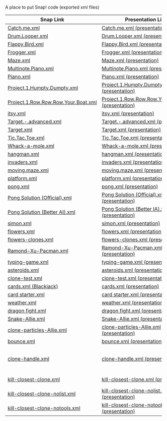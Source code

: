 A place to put Snap! code (exported xml files)


| Snap Link| Presentation Link | Notes |
| -------- | ----------------- | ----- |
| [Catch.me.xml](http://snap.berkeley.edu/snapsource/snap.html#run:https://raw.githubusercontent.com/wcyuan/snap-projects/master/Catch.me.xml) | [Catch.me.xml (presentation)](http://wcyuan.github.io/snap/snap.html#run:https://raw.githubusercontent.com/wcyuan/snap-projects/master/Catch.me.xml) |
| [Drum.Looper.xml](http://snap.berkeley.edu/snapsource/snap.html#run:https://raw.githubusercontent.com/wcyuan/snap-projects/master/Drum.Looper.xml) | [Drum.Looper.xml (presentation)](http://wcyuan.github.io/snap/snap.html#run:https://raw.githubusercontent.com/wcyuan/snap-projects/master/Drum.Looper.xml) |
| [Flappy.Bird.xml](http://snap.berkeley.edu/snapsource/snap.html#run:https://raw.githubusercontent.com/wcyuan/snap-projects/master/Flappy.Bird.xml) | [Flappy.Bird.xml (presentation)](http://wcyuan.github.io/snap/snap.html#run:https://raw.githubusercontent.com/wcyuan/snap-projects/master/Flappy.Bird.xml) |
| [Frogger.xml](http://snap.berkeley.edu/snapsource/snap.html#run:https://raw.githubusercontent.com/wcyuan/snap-projects/master/Frogger.xml) | [Frogger.xml (presentation)](http://wcyuan.github.io/snap/snap.html#run:https://raw.githubusercontent.com/wcyuan/snap-projects/master/Frogger.xml) |
| [Maze.xml](http://snap.berkeley.edu/snapsource/snap.html#run:https://raw.githubusercontent.com/wcyuan/snap-projects/master/Maze.xml) | [Maze.xml (presentation)](http://wcyuan.github.io/snap/snap.html#run:https://raw.githubusercontent.com/wcyuan/snap-projects/master/Maze.xml) |
| [Multinote.Piano.xml](http://snap.berkeley.edu/snapsource/snap.html#run:https://raw.githubusercontent.com/wcyuan/snap-projects/master/Multinote.Piano.xml) | [Multinote.Piano.xml (presentation)](http://wcyuan.github.io/snap/snap.html#run:https://raw.githubusercontent.com/wcyuan/snap-projects/master/Multinote.Piano.xml) |
| [Piano.xml](http://snap.berkeley.edu/snapsource/snap.html#run:https://raw.githubusercontent.com/wcyuan/snap-projects/master/Piano.xml) | [Piano.xml (presentation)](http://wcyuan.github.io/snap/snap.html#run:https://raw.githubusercontent.com/wcyuan/snap-projects/master/Piano.xml) |
| [Project.1.Humpty.Dumpty.xml](http://snap.berkeley.edu/snapsource/snap.html#run:https://raw.githubusercontent.com/wcyuan/snap-projects/master/Project.1.Humpty.Dumpty.xml) | [Project.1.Humpty.Dumpty.xml (presentation)](http://wcyuan.github.io/snap/snap.html#run:https://raw.githubusercontent.com/wcyuan/snap-projects/master/Project.1.Humpty.Dumpty.xml) |
| [Project.1.Row.Row.Row.Your.Boat.xml](http://snap.berkeley.edu/snapsource/snap.html#run:https://raw.githubusercontent.com/wcyuan/snap-projects/master/Project.1.Row.Row.Row.Your.Boat.xml) | [Project.1.Row.Row.Row.Your.Boat.xml (presentation)](http://wcyuan.github.io/snap/snap.html#run:https://raw.githubusercontent.com/wcyuan/snap-projects/master/Project.1.Row.Row.Row.Your.Boat.xml) |
| [itsy.xml](http://snap.berkeley.edu/snapsource/snap.html#run:https://raw.githubusercontent.com/wcyuan/snap-projects/master/itsy.xml) | [itsy.xml (presentation)](http://wcyuan.github.io/snap/snap.html#run:https://raw.githubusercontent.com/wcyuan/snap-projects/master/itsy.xml) |
| [Target.-.advanced.xml](http://snap.berkeley.edu/snapsource/snap.html#run:https://raw.githubusercontent.com/wcyuan/snap-projects/master/Target.-.advanced.xml) | [Target.-.advanced.xml (presentation)](http://wcyuan.github.io/snap/snap.html#run:https://raw.githubusercontent.com/wcyuan/snap-projects/master/Target.-.advanced.xml) |
| [Target.xml](http://snap.berkeley.edu/snapsource/snap.html#run:https://raw.githubusercontent.com/wcyuan/snap-projects/master/Target.xml) | [Target.xml (presentation)](http://wcyuan.github.io/snap/snap.html#run:https://raw.githubusercontent.com/wcyuan/snap-projects/master/Target.xml) |
| [Tic.Tac.Toe.xml](http://snap.berkeley.edu/snapsource/snap.html#run:https://raw.githubusercontent.com/wcyuan/snap-projects/master/Tic.Tac.Toe.xml) | [Tic.Tac.Toe.xml (presentation)](http://wcyuan.github.io/snap/snap.html#run:https://raw.githubusercontent.com/wcyuan/snap-projects/master/Tic.Tac.Toe.xml) |
| [Whack-a-mole.xml](http://snap.berkeley.edu/snapsource/snap.html#run:https://raw.githubusercontent.com/wcyuan/snap-projects/master/Whack-a-mole.xml) | [Whack-a-mole.xml (presentation)](http://wcyuan.github.io/snap/snap.html#run:https://raw.githubusercontent.com/wcyuan/snap-projects/master/Whack-a-mole.xml) |
| [hangman.xml](http://snap.berkeley.edu/snapsource/snap.html#run:https://raw.githubusercontent.com/wcyuan/snap-projects/master/hangman.xml) | [hangman.xml (presentation)](http://wcyuan.github.io/snap/snap.html#run:https://raw.githubusercontent.com/wcyuan/snap-projects/master/hangman.xml) |
| [invaders.xml](http://snap.berkeley.edu/snapsource/snap.html#run:https://raw.githubusercontent.com/wcyuan/snap-projects/master/invaders.xml) | [invaders.xml (presentation)](http://wcyuan.github.io/snap/snap.html#run:https://raw.githubusercontent.com/wcyuan/snap-projects/master/invaders.xml) |
| [moving.maze.xml](http://snap.berkeley.edu/snapsource/snap.html#run:https://raw.githubusercontent.com/wcyuan/snap-projects/master/moving.maze.xml) | [moving.maze.xml (presentation)](http://wcyuan.github.io/snap/snap.html#run:https://raw.githubusercontent.com/wcyuan/snap-projects/master/moving.maze.xml) |
| [platform.xml](http://snap.berkeley.edu/snapsource/snap.html#run:https://raw.githubusercontent.com/wcyuan/snap-projects/master/platform.xml) | [platform.xml (presentation)](http://wcyuan.github.io/snap/snap.html#run:https://raw.githubusercontent.com/wcyuan/snap-projects/master/platform.xml) |
| [pong.xml](http://snap.berkeley.edu/snapsource/snap.html#run:https://raw.githubusercontent.com/wcyuan/snap-projects/master/pong.xml) | [pong.xml (presentation)](http://wcyuan.github.io/snap/snap.html#run:https://raw.githubusercontent.com/wcyuan/snap-projects/master/pong.xml) |
| [Pong Solution (Official).xml](http://snap.berkeley.edu/snapsource/snap.html#run:https://raw.githubusercontent.com/wcyuan/snap-projects/master/Pong%20Solution%20(Official).xml) | [Pong Solution (Official).xml (presentation)](http://wcyuan.github.io/snap/snap.html#run:https://raw.githubusercontent.com/wcyuan/snap-projects/master/Pong%20Solution%20(Official).xml) |
| [Pong Solution (Better AI).xml](http://snap.berkeley.edu/snapsource/snap.html#run:https://raw.githubusercontent.com/wcyuan/snap-projects/master/Pong%20Solution%20Smarter%20AI.xml) | [Pong Solution (Better IA).xml (presentation)](http://wcyuan.github.io/snap/snap.html#run:https://raw.githubusercontent.com/wcyuan/snap-projects/master/Pong%20Solution%20Smarter%20AI.xml) |
| [simon.xml](http://snap.berkeley.edu/snapsource/snap.html#run:https://raw.githubusercontent.com/wcyuan/snap-projects/master/simon.xml) | [simon.xml (presentation)](http://wcyuan.github.io/snap/snap.html#run:https://raw.githubusercontent.com/wcyuan/snap-projects/master/simon.xml) |
| [flowers.xml](http://snap.berkeley.edu/snapsource/snap.html#run:https://raw.githubusercontent.com/wcyuan/snap-projects/master/flowers.xml) | [flowers.xml (presentation)](http://wcyuan.github.io/snap/snap.html#run:https://raw.githubusercontent.com/wcyuan/snap-projects/master/flowers.xml) |
| [flowers-clones.xml](http://snap.berkeley.edu/snapsource/snap.html#run:https://raw.githubusercontent.com/wcyuan/snap-projects/master/flowers-clones.xml) | [flowers-clones.xml (presentation)](http://wcyuan.github.io/snap/snap.html#run:https://raw.githubusercontent.com/wcyuan/snap-projects/master/flowers-clones.xml) |
| [Ramond-Xu-Pacman.xml](http://snap.berkeley.edu/snapsource/snap.html#run:https://raw.githubusercontent.com/wcyuan/snap-projects/master/Raymond-Xu-Pacman.xml) | [Ramond-Xu-Pacman.xml (presentation)](http://wcyuan.github.io/snap/snap.html#run:https://raw.githubusercontent.com/wcyuan/snap-projects/master/Raymond-Xu-Pacman.xml) |
| [typing-game.xml](http://snap.berkeley.edu/snapsource/snap.html#run:https://raw.githubusercontent.com/wcyuan/snap-projects/master/typing-game.xml) | [typing-game.xml (presentation)](http://wcyuan.github.io/snap/snap.html#run:https://raw.githubusercontent.com/wcyuan/snap-projects/master/typing-game.xml) |
| [asteroids.xml](http://snap.berkeley.edu/snapsource/snap.html#run:https://raw.githubusercontent.com/wcyuan/snap-projects/master/asteroids.xml) | [asteroids.xml (presentation)](http://wcyuan.github.io/snap/snap.html#run:https://raw.githubusercontent.com/wcyuan/snap-projects/master/asteroids.xml) |
| [clone-test.xml](http://snap.berkeley.edu/snapsource/snap.html#run:https://raw.githubusercontent.com/wcyuan/snap-projects/master/clone-test.xml) | [clone-test.xml (presentation)](http://wcyuan.github.io/snap/snap.html#run:https://raw.githubusercontent.com/wcyuan/snap-projects/master/clone-test.xml) |
| [cards.xml (Blackjack)](http://snap.berkeley.edu/snapsource/snap.html#run:https://raw.githubusercontent.com/wcyuan/snap-projects/master/cards.xml) | [cards.xml (presentation)](http://wcyuan.github.io/snap/snap.html#run:https://raw.githubusercontent.com/wcyuan/snap-projects/master/cards.xml) |
| [card starter.xml](http://snap.berkeley.edu/snapsource/snap.html#run:https://raw.githubusercontent.com/wcyuan/snap-projects/master/card%20starter.xml) | [card starter.xml (presentation)](http://wcyuan.github.io/snap/snap.html#run:https://raw.githubusercontent.com/wcyuan/snap-projects/master/card%20starter.xml) |
| [weather.xml](http://snap.berkeley.edu/snapsource/snap.html#run:https://raw.githubusercontent.com/wcyuan/snap-projects/master/weather.xml) | [weather.xml (presentation)](http://wcyuan.github.io/snap/snap.html#run:https://raw.githubusercontent.com/wcyuan/snap-projects/master/weather.xml) |
| [dragon fight.xml](http://snap.berkeley.edu/snapsource/snap.html#run:https://raw.githubusercontent.com/wcyuan/snap-projects/master/dragon%20fight.xml) | [dragon fight.xml (presentation)](http://wcyuan.github.io/snap/snap.html#run:https://raw.githubusercontent.com/wcyuan/snap-projects/master/dragon%20fight.xml) |
| [Snake-Allie.xml](http://snap.berkeley.edu/snapsource/snap.html#run:https://raw.githubusercontent.com/wcyuan/snap-projects/master/Snake-Allie.xml) | [Snake-Allie.xml (presentation)](http://wcyuan.github.io/snap/snap.html#run:https://raw.githubusercontent.com/wcyuan/snap-projects/master/Snake-Allie.xml) |
| [clone-particles-Allie.xml](http://snap.berkeley.edu/snapsource/snap.html#run:https://raw.githubusercontent.com/wcyuan/snap-projects/master/clone-particles-Allie.xml) | [clone-particles-Allie.xml (presentation)](http://wcyuan.github.io/snap/snap.html#run:https://raw.githubusercontent.com/wcyuan/snap-projects/master/clone-particles-Allie.xml) |
| [bounce.xml](http://snap.berkeley.edu/snapsource/snap.html#run:https://raw.githubusercontent.com/wcyuan/snap-projects/master/bounce.xml) | [bounce.xml (presentation)](http://wcyuan.github.io/snap/snap.html#run:https://raw.githubusercontent.com/wcyuan/snap-projects/master/bounce.xml) |
| [clone-handle.xml](http://snap.berkeley.edu/snapsource/snap.html#run:https://raw.githubusercontent.com/wcyuan/snap-projects/master/clone-handle.xml) | [clone-handle.xml (presentation)](http://wcyuan.github.io/snap/snap.html#run:https://raw.githubusercontent.com/wcyuan/snap-projects/master/clone-handle.xml) | This uses first class sprites which were [added to snap on May 2, 2016](https://github.com/jmoenig/Snap--Build-Your-Own-Blocks/commit/ed3b56a610dbd53da8b7165e7a0b1a725885a494) so until my fork is updated, the presentation version won't work |
| [kill-closest-clone.xml](http://snap.berkeley.edu/snapsource/snap.html#run:https://raw.githubusercontent.com/wcyuan/snap-projects/master/kill-closest-clone.xml) | [kill-closest-clone.xml (presentation) ](http://wcyuan.github.io/snap/snap.html#run:https://raw.githubusercontent.com/wcyuan/snap-projects/master/kill-closest-clone.xml) | https://piazza.com/class/ipydv5suhrw56c?cid=9 |
| [kill-closest-clone-nolist.xml](http://snap.berkeley.edu/snapsource/snap.html#run:https://raw.githubusercontent.com/wcyuan/snap-projects/master/kill-closest-clone-nolist.xml) | [kill-closest-clone-nolist.xml (presentation) ](http://wcyuan.github.io/snap/snap.html#run:https://raw.githubusercontent.com/wcyuan/snap-projects/master/kill-closest-clone-nolist.xml) |
| [kill-closest-clone-notools.xml](http://snap.berkeley.edu/snapsource/snap.html#run:https://raw.githubusercontent.com/wcyuan/snap-projects/master/kill-closest-clone-notools.xml) | [kill-closest-clone-notools.xml (presentation) ](http://wcyuan.github.io/snap/snap.html#run:https://raw.githubusercontent.com/wcyuan/snap-projects/master/kill-closest-clone-notools.xml) |

